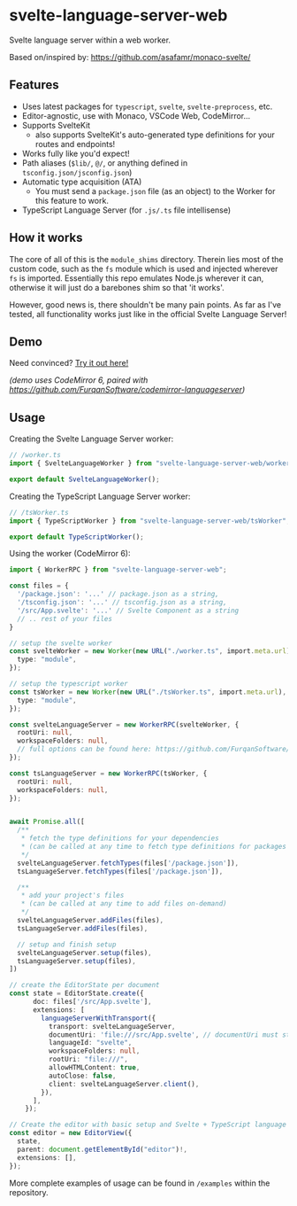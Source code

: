 # svelte-language-server-web

Svelte language server within a web worker.

Based on/inspired by: https://github.com/asafamr/monaco-svelte/

## Features

- Uses latest packages for `typescript`, `svelte`, `svelte-preprocess`, etc.
- Editor-agnostic, use with Monaco, VSCode Web, CodeMirror...
- Supports SvelteKit
  - also supports SvelteKit's auto-generated type definitions for your routes and endpoints!
- Works fully like you'd expect!
- Path aliases (`$lib/`, `@/`, or anything defined in `tsconfig.json/jsconfig.json`)
- Automatic type acquisition (ATA)
  - You must send a `package.json` file (as an object) to the Worker for this feature to work.
- TypeScript Language Server (for `.js/.ts` file intellisense)

## How it works

The core of all of this is the `module_shims` directory. Therein lies most of the custom code, such as the `fs` module which is used and injected wherever `fs` is imported. Essentially this repo emulates Node.js wherever it can, otherwise it will just do a barebones shim so that 'it works'.

However, good news is, there shouldn't be many pain points. As far as I've tested, all functionality works just like in the official Svelte Language Server!

## Demo

Need convinced? [Try it out here!](https://svelte-language-server-web.vercel.app/)

_(demo uses CodeMirror 6, paired with https://github.com/FurqanSoftware/codemirror-languageserver)_

## Usage

Creating the Svelte Language Server worker:

```ts
// /worker.ts
import { SvelteLanguageWorker } from "svelte-language-server-web/worker";

export default SvelteLanguageWorker();
```

Creating the TypeScript Language Server worker:

```ts
// /tsWorker.ts
import { TypeScriptWorker } from "svelte-language-server-web/tsWorker";

export default TypeScriptWorker();
```

Using the worker (CodeMirror 6):

```ts
import { WorkerRPC } from "svelte-language-server-web";

const files = {
  '/package.json': '...' // package.json as a string,
  '/tsconfig.json': '...' // tsconfig.json as a string,
  '/src/App.svelte': '...' // Svelte Component as a string
  // .. rest of your files
}

// setup the svelte worker
const svelteWorker = new Worker(new URL("./worker.ts", import.meta.url), {
  type: "module",
});

// setup the typescript worker
const tsWorker = new Worker(new URL("./tsWorker.ts", import.meta.url), {
  type: "module",
});

const svelteLanguageServer = new WorkerRPC(svelteWorker, {
  rootUri: null,
  workspaceFolders: null,
  // full options can be found here: https://github.com/FurqanSoftware/codemirror-languageserver/blob/master/src/index.ts#L466-L476
});

const tsLanguageServer = new WorkerRPC(tsWorker, {
  rootUri: null,
  workspaceFolders: null,
});


await Promise.all([
  /**
   * fetch the type definitions for your dependencies
   * (can be called at any time to fetch type definitions for packages on-demand)
   */
  svelteLanguageServer.fetchTypes(files['/package.json']),
  tsLanguageServer.fetchTypes(files['/package.json']),

  /**
   * add your project's files
   * (can be called at any time to add files on-demand)
   */
  svelteLanguageServer.addFiles(files),
  tsLanguageServer.addFiles(files),

  // setup and finish setup
  svelteLanguageServer.setup(files),
  tsLanguageServer.setup(files),
])

// create the EditorState per document
const state = EditorState.create({
      doc: files['/src/App.svelte'],
      extensions: [
        languageServerWithTransport({
          transport: svelteLanguageServer,
          documentUri: 'file:///src/App.svelte', // documentUri must start with `file:///`
          languageId: "svelte",
          workspaceFolders: null,
          rootUri: "file:///",
          allowHTMLContent: true,
          autoClose: false,
          client: svelteLanguageServer.client(),
        }),
      ],
    });

// Create the editor with basic setup and Svelte + TypeScript language server integration
const editor = new EditorView({
  state,
  parent: document.getElementById("editor")!,
  extensions: [],
});


```

More complete examples of usage can be found in `/examples` within the repository.

